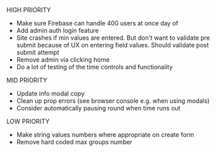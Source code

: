 HIGH PRIORITY

- Make sure Firebase can handle 400 users at once day of
- Add admin auth login feature
- Site crashes if min values are entered. But don't want to validate pre submit
  because of UX on entering field values. Should validate post submit attempt
- Remove admin via clicking home
- Do a lot of testing of the time controls and functionality

MID PRIORITY

- Update info modal copy
- Clean up prop errors (see browser console e.g. when using modals)
- Consider automatically pausing round when time runs out

LOW PRIORITY

- Make string values numbers where appropriate on create form
- Remove hard coded max groups number
